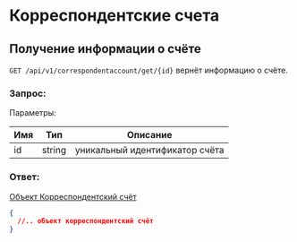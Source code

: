 # Корреспондентские счета

## Получение информации о счёте

`GET /api/v1/correspondentaccount/get/{id}` вернёт информацию о счёте.

### Запрос:

Параметры: 

Имя | Тип | Описание
--- | --- | ---
id | string | уникальный идентификатор счёта

### Ответ:

[Объект Корреспондентский счёт](./contracts.md#Correspondent-Account)

```json
{
  //.. объект корреспондентский счёт
}
```
